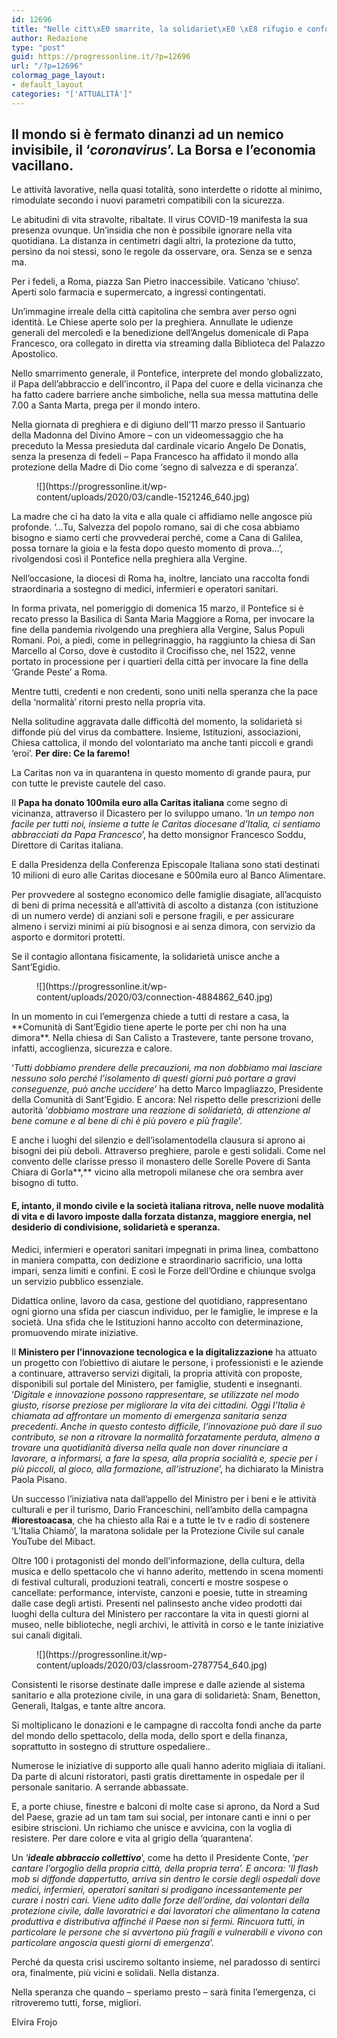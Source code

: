 ```yaml
---
id: 12696
title: "Nelle citt\xE0 smarrite, la solidariet\xE0 \xE8 rifugio e conforto per tutti"
author: Redazione
type: "post"
guid: https://progressonline.it/?p=12696
url: "/?p=12696"
colormag_page_layout:
- default_layout
categories: "['ATTUALITÀ']"
---
```


## Il mondo si è fermato dinanzi ad un nemico invisibile, il ‘***coronavirus***’. La Borsa e l’economia vacillano. 

Le attività lavorative, nella quasi totalità, sono interdette o ridotte al minimo, rimodulate secondo i nuovi parametri compatibili con la sicurezza.

Le abitudini di vita stravolte, ribaltate. Il virus COVID-19 manifesta la sua presenza ovunque. Un’insidia che non è possibile ignorare nella vita quotidiana. La distanza in centimetri dagli altri, la protezione da tutto, persino da noi stessi, sono le regole da osservare, ora. Senza se e senza ma.

Per i fedeli, a Roma, piazza San Pietro inaccessibile. Vaticano ‘chiuso’. Aperti solo farmacia e supermercato, a ingressi contingentati.

Un’immagine irreale della città capitolina che sembra aver perso ogni identità. Le Chiese aperte solo per la preghiera. Annullate le udienze generali del mercoledì e la benedizione dell’Angelus domenicale di Papa Francesco, ora collegato in diretta via streaming dalla Biblioteca del Palazzo Apostolico.

Nello smarrimento generale, il Pontefice, interprete del mondo globalizzato, il Papa dell’abbraccio e dell’incontro, il Papa del cuore e della vicinanza che ha fatto cadere barriere anche simboliche, nella sua messa mattutina delle 7.00 a Santa Marta, prega per il mondo intero.

Nella giornata di preghiera e di digiuno dell’11 marzo presso il Santuario della Madonna del Divino Amore – con un videomessaggio che ha preceduto la Messa presieduta dal cardinale vicario Angelo De Donatis, senza la presenza di fedeli – Papa Francesco ha affidato il mondo alla protezione della Madre di Dio come ‘segno di salvezza e di speranza’.

<div class="wp-block-image"><figure class="aligncenter size-large is-resized">![](https://progressonline.it/wp-content/uploads/2020/03/candle-1521246_640.jpg)</figure></div>La madre che ci ha dato la vita e alla quale ci affidiamo nelle angosce più profonde. ‘…Tu, Salvezza del popolo romano, sai di che cosa abbiamo bisogno e siamo certi che provvederai perché, come a Cana di Galilea, possa tornare la gioia e la festa dopo questo momento di prova…’, rivolgendosi così il Pontefice nella preghiera alla Vergine.

Nell’occasione, la diocesi di Roma ha, inoltre, lanciato una raccolta fondi straordinaria a sostegno di medici, infermieri e operatori sanitari.

In forma privata, nel pomeriggio di domenica 15 marzo, il Pontefice si è recato presso la Basilica di Santa Maria Maggiore a Roma, per invocare la fine della pandemia rivolgendo una preghiera alla Vergine, Salus Populi Romani. Poi, a piedi, come in pellegrinaggio, ha raggiunto la chiesa di San Marcello al Corso, dove è custodito il Crocifisso che, nel 1522, venne portato in processione per i quartieri della città per invocare la fine della ‘Grande Peste’ a Roma.

Mentre tutti, credenti e non credenti, sono uniti nella speranza che la pace della ‘normalità’ ritorni presto nella propria vita.

Nella solitudine aggravata dalle difficoltà del momento, la solidarietà si diffonde più del virus da combattere. Insieme, Istituzioni, associazioni, Chiesa cattolica, il mondo del volontariato ma anche tanti piccoli e grandi ‘eroi’. **Per dire: Ce la faremo!**

La Caritas non va in quarantena in questo momento di grande paura, pur con tutte le previste cautele del caso.

Il **Papa ha donato 100mila euro alla Caritas italiana** come segno di vicinanza, attraverso il Dicastero per lo sviluppo umano. ‘I*n un tempo non facile per tutti noi, insieme a tutte le Caritas diocesane d’Italia, ci sentiamo abbracciati da Papa Francesco*’, ha detto monsignor Francesco Soddu, Direttore di Caritas italiana.

E dalla Presidenza della Conferenza Episcopale Italiana sono stati destinati 10 milioni di euro alle Caritas diocesane e 500mila euro al Banco Alimentare.

Per provvedere al sostegno economico delle famiglie disagiate, all’acquisto di beni di prima necessità e all’attività di ascolto a distanza (con istituzione di un numero verde) di anziani soli e persone fragili, e per assicurare almeno i servizi minimi ai più bisognosi e ai senza dimora, con servizio da asporto e dormitori protetti.

Se il contagio allontana fisicamente, la solidarietà unisce anche a Sant’Egidio.

<div class="wp-block-image"><figure class="aligncenter size-large is-resized">![](https://progressonline.it/wp-content/uploads/2020/03/connection-4884862_640.jpg)</figure></div>In un momento in cui l’emergenza chiede a tutti di restare a casa, la **Comunità di Sant’Egidio tiene aperte le porte per chi non ha una dimora**. Nella chiesa di San Calisto a Trastevere, tante persone trovano, infatti, accoglienza, sicurezza e calore.

‘*Tutti dobbiamo prendere delle precauzioni, ma non dobbiamo mai lasciare nessuno solo perché l’isolamento di questi giorni può portare a gravi conseguenze, può anche uccidere*’ ha detto Marco Impagliazzo, Presidente della Comunità di Sant’Egidio. E ancora: Nel rispetto delle prescrizioni delle autorità ‘*dobbiamo mostrare una reazione di solidarietà, di attenzione al bene comune e al bene di chi è più povero e più fragile*’.

E anche i luoghi del silenzio e dell’isolamentodella clausura si aprono ai bisogni dei più deboli. Attraverso preghiere, parole e gesti solidali. Come nel convento delle clarisse presso il monastero delle Sorelle Povere di Santa Chiara di Gorla**,** vicino alla metropoli milanese che ora sembra aver bisogno di tutto.

#### E, intanto, il mondo civile e la società italiana ritrova, nelle nuove modalità di vita e di lavoro imposte dalla forzata distanza, maggiore energia, nel desiderio di condivisione, solidarietà e speranza.

Medici, infermieri e operatori sanitari impegnati in prima linea, combattono in maniera compatta, con dedizione e straordinario sacrificio, una lotta impari, senza limiti e confini. E così le Forze dell’Ordine e chiunque svolga un servizio pubblico essenziale.

Didattica online, lavoro da casa, gestione del quotidiano, rappresentano ogni giorno una sfida per ciascun individuo, per le famiglie, le imprese e la società. Una sfida che le Istituzioni hanno accolto con determinazione, promuovendo mirate iniziative.

Il **Ministero per l’innovazione tecnologica e la digitalizzazione** ha attuato un progetto con l’obiettivo di aiutare le persone, i professionisti e le aziende a continuare, attraverso servizi digitali, la propria attività con proposte, disponibili sul portale del Ministero, per famiglie, studenti e insegnanti. ‘*Digitale e innovazione possono rappresentare, se utilizzate nel modo giusto, risorse preziose per migliorare la vita dei cittadini. Oggi l’Italia è chiamata ad affrontare un momento di emergenza sanitaria senza precedenti. Anche in questo contesto difficile, l’innovazione può dare il suo contributo, se non a ritrovare la normalità forzatamente perduta, almeno a trovare una quotidianità diversa nella quale non dover rinunciare a lavorare, a informarsi, a fare la spesa, alla propria socialità e, specie per i più piccoli, al gioco, alla formazione, all’istruzione*’, ha dichiarato la Ministra Paola Pisano.

Un successo l’iniziativa nata dall’appello del Ministro per i beni e le attività culturali e per il turismo, Dario Franceschini, nell’ambito della campagna **\#iorestoacasa**, che ha chiesto alla Rai e a tutte le tv e radio di sostenere ‘L’Italia Chiamò’, la maratona solidale per la Protezione Civile sul canale YouTube del Mibact.

Oltre 100 i protagonisti del mondo dell’informazione, della cultura, della musica e dello spettacolo che vi hanno aderito, mettendo in scena momenti di festival culturali, produzioni teatrali, concerti e mostre sospese o cancellate: performance, interviste, canzoni e poesie, tutte in streaming dalle case degli artisti. Presenti nel palinsesto anche video prodotti dai luoghi della cultura del Ministero per raccontare la vita in questi giorni al museo, nelle biblioteche, negli archivi, le attività in corso e le tante iniziative sui canali digitali.

<div class="wp-block-image"><figure class="aligncenter size-large is-resized">![](https://progressonline.it/wp-content/uploads/2020/03/classroom-2787754_640.jpg)</figure></div>Consistenti le risorse destinate dalle imprese e dalle aziende al sistema sanitario e alla protezione civile, in una gara di solidarietà: Snam, Benetton, Generali, Italgas, e tante altre ancora.

Si moltiplicano le donazioni e le campagne di raccolta fondi anche da parte del mondo dello spettacolo, della moda, dello sport e della finanza, soprattutto in sostegno di strutture ospedaliere..

Numerose le iniziative di supporto alle quali hanno aderito migliaia di italiani. Da parte di alcuni ristoratori, pasti gratis direttamente in ospedale per il personale sanitario. A serrande abbassate.

E, a porte chiuse, finestre e balconi di molte case si aprono, da Nord a Sud del Paese, grazie ad un tam tam sui social, per intonare canti e inni o per esibire striscioni. Un richiamo che unisce e avvicina, con la voglia di resistere. Per dare colore e vita al grigio della ‘quarantena’.

Un ‘***ideale abbraccio collettivo***’, come ha detto il Presidente Conte, ‘*per cantare l’orgoglio della propria città, della propria terra’. E ancora: ‘Il flash mob si diffonde dappertutto, arriva sin dentro le corsie degli ospedali dove medici, infermieri, operatori sanitari si prodigano incessantemente per curare i nostri cari. Viene udito dalle forze dell’ordine, dai volontari della protezione civile, dalle lavoratrici e dai lavoratori che alimentano la catena produttiva e distributiva affinché il Paese non si fermi. Rincuora tutti, in particolare le persone che si avvertono più fragili e vulnerabili e vivono con particolare angoscia questi giorni di emergenza*’.

Perché da questa crisi usciremo soltanto insieme, nel paradosso di sentirci ora, finalmente, più vicini e solidali. Nella distanza.

Nella speranza che quando – speriamo presto – sarà finita l’emergenza, ci ritroveremo tutti, forse, migliori.

Elvira Frojo